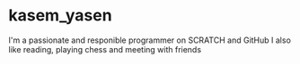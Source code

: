 # kasem_yasen
I'm a passionate and responible programmer on SCRATCH and GitHub I also like reading, playing chess and meeting with friends
